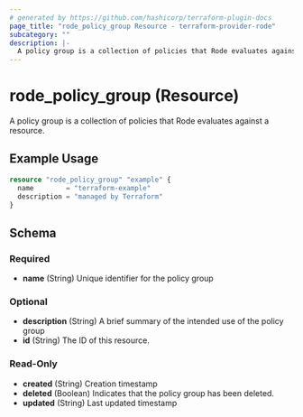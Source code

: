```yaml
---
# generated by https://github.com/hashicorp/terraform-plugin-docs
page_title: "rode_policy_group Resource - terraform-provider-rode"
subcategory: ""
description: |-
  A policy group is a collection of policies that Rode evaluates against a resource.
---
```


# rode_policy_group (Resource)

A policy group is a collection of policies that Rode evaluates against a resource.

## Example Usage

```terraform
resource "rode_policy_group" "example" {
  name        = "terraform-example"
  description = "managed by Terraform"
}
```

<!-- schema generated by tfplugindocs -->
## Schema

### Required

- **name** (String) Unique identifier for the policy group

### Optional

- **description** (String) A brief summary of the intended use of the policy group
- **id** (String) The ID of this resource.

### Read-Only

- **created** (String) Creation timestamp
- **deleted** (Boolean) Indicates that the policy group has been deleted.
- **updated** (String) Last updated timestamp


